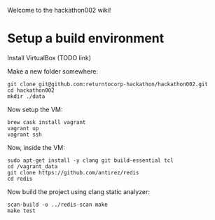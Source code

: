 Welcome to the hackathon002 wiki!

# Setup a build environment

Install VirtualBox (TODO link)

Make a new folder somewhere: 

    git clone git@github.com:returntocorp-hackathon/hackathon002.git
    cd hackathon002
    mkdir ./data

Now setup the VM:

    brew cask install vagrant
    vagrant up
    vagrant ssh

Now, inside the VM:

    sudo apt-get install -y clang git build-essential tcl
    cd /vagrant_data
    git clone https://github.com/antirez/redis 
    cd redis

Now build the project using clang static analyzer:

    scan-build -o ../redis-scan make 
    make test


